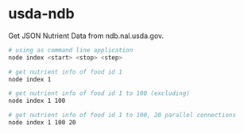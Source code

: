 # usda-ndb

Get JSON Nutrient Data from ndb.nal.usda.gov.

```bash
# using as command line application
node index <start> <stop> <step>

# get nutrient info of food id 1
node index 1

# get nutrient info of food id 1 to 100 (excluding)
node index 1 100

# get nutrient info of food id 1 to 100, 20 parallel connections
node index 1 100 20
```
